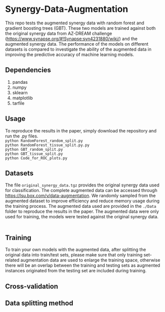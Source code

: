 # Synergy-Data-Augmentation
This repo tests the augmented synergy data with random forest and gradient boosting trees (GBT). 
These two models are trained against both the original synergy data from AZ-DREAM challenge (https://www.synapse.org/#!Synapse:syn4231880/wiki/) and
the augmented synergy data. The performance of the models on different datasets is compared to investigate the ability of the augmented data in improving the predictive accuracy of machine learning models.
## Dependencies
1. pandas
2. numpy
3. sklearn
4. matplotlib
5. tarfile
## Usage
To reproduce the results in the paper, simply download the repository and run the .py files. <br />
```python RandomForest_random_split.py```<br />
```python RandomForest_tissue_split.py.py```<br />
```python GBT_random_split.py```<br />
```python GBT_tissue_split.py```<br />
```python Code_for_ROC_plots.py```<br />
## Datasets
The file ```original_synergy_data.tgz``` provides the original synergy data used for classification. The complete augmented data can be accessed through https://lsu.box.com/v/data-augmentation. We randomly sampled from the augmented dataset to improve efficiency and reduce memory usage during the training process. The augmented data used are provided in the ```./Data``` folder to reproduce the results in the paper. The augmented data were only used for training, the models were tested against the original synergy data. <br />
<br />
## Training
To train your own models with the augmented data, after splitting the original data into train/test sets, please make sure that only training set-related augmentation data are used to enlarge the training space, otherwise there will be an overlap between the training and testing sets as augmented instances originated from the testing set are included during training.
## Cross-validation

## Data splitting method
